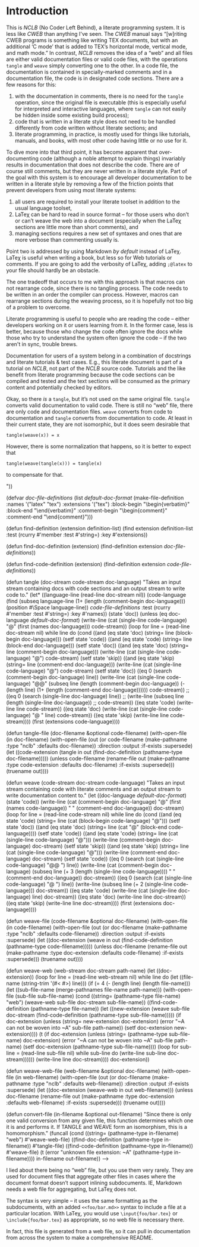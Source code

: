 <!-- -*- mode: markdown -*- -->

<!--@lisp -->
<!--
(in-package #:nclb)
-->
> 
# Introduction

This is _NCLB_ (No Coder Left Behind), a literate programming system. It is
less like _CWEB_ than anything I've seen. The _CWEB_ manual says “[w]riting
CWEB programs is something like writing TEX documents, but with an additional
‘C mode’ that is added to TEX’s horizontal mode, vertical mode, and math mode.”
In contrast, _NCLB_ removes the idea of a “web” and all files are either valid
documentation files or valid code files, with the operations `tangle` and `weave`
simply converting one to the other. In a code file, the documentation is contained in
specially-marked comments and in a documentation file, the code is in designated code
sections. There are a few reasons for this:

1. with the documentation in comments, there is no need for the `tangle`
   operation, since the original file is executable (this is especially useful
   for interpreted and interactive languages, where `tangle` can not easily be
   hidden inside some existing build process);
2. code that is written in a literate style does not need to be handled
   differently from code written without literate sections; and
3. literate programming, in practice, is mostly used for things like tutorials,
   manuals, and books, with most other code having little or no use for it.

To dive more into that third point, it has become apparent that over-documenting
code (although a noble attempt to explain things) invariably results in
documentation that does not describe the code. There are of course still
comments, but they are never written in a literate style. Part of the goal with
this system is to encourage all developer documentation to be written in a
literate style by removing a few of the friction points that prevent developers
from using most literate systems:

1. all users are required to install your literate toolset in addition to the
   usual language toolset,
2. LaTeχ can be hard to read in source format – for those users who don’t or
   can’t weave the web into a document (especially when the LaTeχ sections are
   little more than short comments), and
3. managing sections requires a new set of syntaxes and ones that are more
   verbose than commenting usually is.

Point two is addressed by using Markdown _by default_ instead of LaTeχ. LaTeχ is
useful when writing a book, but less so for Web tutorials or comments. If you
are going to add the verbosity of LaTeχ, adding `;@latex` to your file should
hardly be an obstacle.

The one tradeoff that occurs to me with this approach is that macros can not
rearrange code, since there is no tangling process. The code needs to be written
in an order the compiler can process. However, macros can rearrange sections
during the weaving process, so it is hopefully not too big of a problem to
overcome.

<!-- merge this in somewhere earlier -->

Literate programming is useful to people who are reading the code – either developers
working on it or users learning from it. In the former case, less is better, because
those who change the code often ignore the docs while those who try to understand the
system often ignore the code – if the two aren't in sync, trouble brews.

Documentation for users of a system belong in a combination of docstrings and literate
tutorials & test cases. E.g., this literate document is part of a tutorial on _NCLB_,
not part of the _NCLB_ source code. Tutorials and the like benefit from literate
programming because the code sections can be compiled and tested and the text sections
will be consumed as the primary content and potentially checked by editors.

Okay, so there _is_ a `tangle`, but it’s not used on the same original file. `tangle`
converts valid documentation to valid code. There is still no “web” file, there are
only code and documentation files. `weave` converts from code to documentation and
`tangle` converts from documentation to code. At least in their current state, they
are not isomorphic, but it does seem desirable that

    tangle(weave(x)) = x

However, there is some normalization that happens, so it is better to expect that

    tangle(weave(tangle(x))) = tangle(x)

to compensate for that.
<!--
(defun cat (&rest arguments)
  "Just an abbreviation."
  (apply #'concatenate 'string arguments))

(defstruct (file-definition (:conc-name nil))
  (names)
  (extensions)
  (block-begin)
  (block-end)
  (single-line)
  (comment-begin)
  (comment-end))

(defvar *code-file-definitions*
  (list (make-file-definition :names '("c" "c++")
                              :extensions '("c" "cpp" "C")
                              :block-begin "/*"
                              :block-end "*/"
                              :single-line "//")
        (make-file-definition :names '("lisp")
                              :extensions '("lisp")
                              :block-begin "#|"
                              :block-end "|#"
                              :single-line ";")))

(defvar *default-doc-format*
  (make-file-definition :names '("markdown")
                        :extensions '("md" "markdown")
                        :block-begin "```"
                        :block-end "```"
                        :single-line "    "
                        :comment-begin "<!--"
                        :comment-end "-->"))

(defvar *doc-file-definitions*
  (list *default-doc-format*
        (make-file-definition :names '("latex" "tex")
                              :extensions '("tex")
                              :block-begin "\\begin{verbatim}"
                              :block-end "\\end{verbatim}"
                              :comment-begin "\\begin{comment}"
                              :comment-end "\\end{comment}")))

(defun find-definition (extension definition-list)
  (find extension definition-list
        :test (rcurry #'member :test #'string=) :key #'extensions))

(defun find-doc-definition (extension)
  (find-definition extension *doc-file-definitions*))

(defun find-code-definition (extension)
  (find-definition extension *code-file-definitions*))

(defun tangle (doc-stream code-stream doc-language)
  "Takes an input stream containing docs with code sections and an output
   stream to write code to."
  (let* ((language-line (read-line doc-stream nil))
         (code-language (find (subseq language-line
                                      (1+ (length (comment-begin doc-language)))
                                      (position #\Space language-line))
                              *code-file-definitions*
                              :test (rcurry #'member :test #'string=)
                              :key #'names))
         (state 'doc))
    (unless (eq doc-language *default-doc-format*)
      (write-line (cat (single-line code-language) "@" (first (names doc-language)))
                  code-stream))
    (loop for line = (read-line doc-stream nil)
       while line
       do (cond ((and (eq state 'doc) (string= line (block-begin doc-language)))
                 (setf state 'code))
                ((and (eq state 'code) (string= line (block-end doc-language)))
                 (setf state 'doc))
                ((and (eq state 'doc)
                      (string= line (comment-begin doc-language)))
                 (write-line (cat (single-line code-language) "@")
                             code-stream)
                 (setf state 'skip))
                ((and (eq state 'skip)
                      (string= line (comment-end doc-language)))
                 (write-line (cat (single-line code-language) "@")
                             code-stream)
                 (setf state 'doc))
                ((eq 0 (search (comment-begin doc-language) line))
                 (write-line (cat (single-line code-language) "@@"
                                  (subseq line
                                          (length (comment-begin doc-language))
                                          (- (length line)
                                             (1+ (length (comment-end
doc-language))))))
                             code-stream))
                ;; ((eq 0 (search (single-line doc-language) line))
                ;;  (write-line (subseq line (length (single-line doc-language))
                ;;              code-stream))
                ((eq state 'code)
                 (write-line line code-stream))
                ((eq state 'doc)
                 (write-line (cat (single-line code-language) "@ " line) code-stream))
                ((eq state 'skip)
                 (write-line line code-stream))))
    (first (extensions code-language))))

(defun tangle-file (doc-filename &optional code-filename)
  (with-open-file (in doc-filename)
    (with-open-file (out (or code-filename
                             (make-pathname :type "nclb" :defaults doc-filename))
                         :direction :output :if-exists :supersede)
      (let ((code-extension (tangle in
                                    out
                                    (find-doc-definition (pathname-type doc-filename)))))
        (unless code-filename
          (rename-file out (make-pathname :type code-extension :defaults doc-filename)
                       :if-exists :supersede)))
      (truename out))))

(defun weave (code-stream doc-stream code-language)
  "Takes an input stream containing code with literate comments and an output
   stream to write documentation content to."
  (let ((doc-language *default-doc-format*)
        (state 'code))
    (write-line (cat (comment-begin doc-language) "@" (first (names code-language))
                     " " (comment-end doc-language))
                doc-stream)
    (loop for line = (read-line code-stream nil)
       while line
       do (cond ((and (eq state 'code)
                      (string= line (cat (block-begin code-language) "@")))
                 (setf state 'doc))
                ((and (eq state 'doc)
                      (string= line (cat "@" (block-end code-language))))
                 (setf state 'code))
                ((and (eq state 'code)
                      (string= line (cat (single-line code-language) "@")))
                 (write-line (comment-begin doc-language) doc-stream)
                 (setf state 'skip))
                ((and (eq state 'skip)
                      (string= line (cat (single-line code-language) "@")))
                 (write-line (comment-end doc-language) doc-stream)
                 (setf state 'code))
                ((eq 0 (search (cat (single-line code-language) "@@ ") line))
                 (write-line (cat (comment-begin doc-language)
                                  (subseq line
                                          (+ 3 (length (single-line code-language))))
                                  " " (comment-end doc-language))
                             doc-stream))
                ((eq 0 (search (cat (single-line code-language) "@ ") line))
                 (write-line (subseq line (+ 2 (single-line code-language)))
                             doc-stream))
                ((eq state 'code)
                 (write-line (cat (single-line doc-language) line) doc-stream))
                ((eq state 'doc)
                 (write-line line doc-stream))
                ((eq state 'skip)
                 (write-line line doc-stream))))
    (first (extensions doc-language))))

(defun weave-file (code-filename &optional doc-filename)
  (with-open-file (in code-filename)
    (with-open-file (out (or doc-filename
                             (make-pathname :type "nclb" :defaults code-filename))
                         :direction :output :if-exists :supersede)
      (let ((doc-extension (weave in
                                  out
                                  (find-code-definition (pathname-type code-filename)))))
        (unless doc-filename
          (rename-file out (make-pathname :type doc-extension :defaults code-filename)
                       :if-exists :supersede)))
      (truename out))))

(defun weave-web (web-stream doc-stream path-name)
  (let ((doc-extension))
    (loop for line = (read-line web-stream nil)
       while line
       do (let ((file-name (string-trim '(#\< #\>) line)))
            (if (= 4 (- (length line) (length file-name)))
                (let ((sub-file-name (merge-pathnames file-name path-name)))
                  (with-open-file (sub-file sub-file-name)
                    (cond ((string= (pathname-type file-name) "web")
                           (weave-web sub-file doc-stream sub-file-name))
                          ((find-code-definition (pathname-type file-name))
                           (let ((new-extension (weave sub-file
                                                       doc-stream
                                                       (find-code-definition (pathname-type sub-file-name)))))
                             (if doc-extension
                                 (unless (string= new-extension doc-extension)
                                   (error "~A can not be woven into ~A"
                                          sub-file path-name))
                                 (setf doc-extension new-extension))))
                          (t (if doc-extension
                                 (unless (string= (pathname-type sub-file-name)
                                                  doc-extension)
                                   (error "~A can not be woven into ~A"
                                          sub-file path-name)
                                   (setf doc-extension (pathname-type sub-file-name))))
                             (loop for sub-line = (read-line sub-file nil)
                                while sub-line
                                do (write-line sub-line doc-stream))))))
                (write-line line doc-stream))))
    doc-extension))

(defun weave-web-file (web-filename &optional doc-filename)
  (with-open-file (in web-filename)
    (with-open-file (out (or doc-filename
                             (make-pathname :type "nclb" :defaults web-filename))
                         :direction :output :if-exists :supersede)
      (let ((doc-extension (weave-web in out web-filename)))
        (unless doc-filename
          (rename-file out (make-pathname :type doc-extension :defaults web-filename)
                       :if-exists :supersede)))
      (truename out))))

(defun convert-file (in-filename &optional out-filename)
  "Since there is only one valid conversion from any given file, this function
   determines which one it is and performs it. If TANGLE and WEAVE form an
   isomorphism, this is a homomorphism."
  (funcall (cond ((string= (pathname-type in-filename) "web")
                  #'weave-web-file)
                 ((find-doc-definition (pathname-type in-filename))
                  #'tangle-file)
                 ((find-code-definition (pathname-type in-filename))
                  #'weave-file)
                 (t (error "unknown file extension: ~A"
                           (pathname-type in-filename))))
           in-filename
           out-filename))
-->

I lied about there being no “web” file, but you use them very rarely. They are used for document files that aggregate other files in cases where the document format doesn’t support inlining subdocuments. IE, Markdown needs a web file for aggregating, but LaTeχ does not.

The syntax is very simple – it uses the same formatting as the subdocuments, with an added `<<foo/bar.md>>` syntax to include a file at a particular location. With LaTeχ, you would use `\input{foo/bar.tex}` or `\include{foo/bar.tex}` as appropriate, so no web file is necessary there.

In fact, this file is generated from a web file, so it can pull in documentation from across the system to make a comprehensive README.
